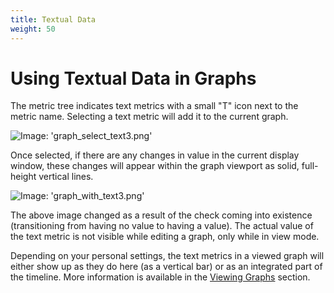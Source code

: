 ```yaml
---
title: Textual Data
weight: 50
---
```


# Using Textual Data in Graphs

The metric tree indicates text metrics with a small "T" icon next to the metric name. Selecting a text metric will add it to the current graph.

![Image: 'graph_select_text3.png'](/images/circonus/graph_select_text3.png)

Once selected, if there are any changes in value in the current display window, these changes will appear within the graph viewport as solid, full-height vertical lines.

![Image: 'graph_with_text3.png'](/images/circonus/graph_with_text3.png)

The above image changed as a result of the check coming into existence (transitioning from having no value to having a value).  The actual value of the text metric is not visible while editing a graph, only while in view mode.

Depending on your personal settings, the text metrics in a viewed graph will either show up as they do here (as a vertical bar) or as an integrated part of the timeline.  More information is available in the [Viewing Graphs](/circonus/visualizations/graphs/view/) section.

